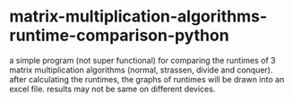 # matrix-multiplication-algorithms-runtime-comparison-python
a simple program (not super functional) for comparing the runtimes of 3 matrix multiplication algorithms (normal, strassen, divide and conquer).
after calculating the runtimes, the graphs of runtimes will be drawn into an excel file.
results may not be same on different devices.
